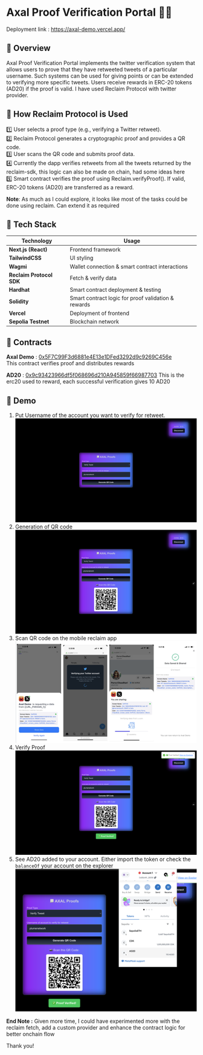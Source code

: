 # Axal Proof Verification Portal 📃✅

Deployment link : https://axal-demo.vercel.app/ 

## 🔹 Overview
Axal Proof Verification Portal implements the twitter verification system that allows users to prove that they have retweeted tweets of a particular username. Such systems can be used for giving points or can be extended to verifying more specific tweets. Users receive rewards in ERC-20 tokens (AD20) if the proof is valid. I have used Reclaim Protocol with twitter provider.

## 🔹 How Reclaim Protocol is Used
1️⃣ User selects a proof type (e.g., verifying a Twitter retweet). <br>
2️⃣ Reclaim Protocol generates a cryptographic proof and provides a QR code. <br>
3️⃣ User scans the QR code and submits proof data. <br>
4️⃣ Currently the dapp verifies retweets from all the tweets returned by the reclaim-sdk, this logic can also be made on chain, had some ideas here <br>
5️⃣ Smart contract verifies the proof using Reclaim.verifyProof(). If valid, ERC-20 tokens (AD20) are transferred as a reward. <br>

**Note**: As much as I could explore, it looks like most of the tasks could be done using reclaim. Can extend it as required

## 🔹 Tech Stack

| Technology              | Usage                                                 |
|-------------------------|------------------------------------------------------|
| **Next.js (React)**     | Frontend framework                                    |
| **TailwindCSS**         | UI styling              |
| **Wagmi**   | Wallet connection & smart contract interactions      |
| **Reclaim Protocol SDK**| Fetch & verify data                     |
| **Hardhat**             | Smart contract deployment & testing                  |
| **Solidity**            | Smart contract logic for proof validation & rewards  |
| **Vercel**              | Deployment of frontend                               |
| **Sepolia Testnet**     | Blockchain network         |

## 🔹 Contracts 
**Axal Demo** : [0x5F7C99F3d6881e4E13e1DFed3292d9c9269C456e](https://sepolia.etherscan.io/address/0x5F7C99F3d6881e4E13e1DFed3292d9c9269C456e)<br>
This contract verifies proof and distributes rewards

**AD20** : [0x9c93423966df5f068696d210A945859f66987703](https://sepolia.etherscan.io/address/0x9c93423966df5f068696d210A945859f66987703)
This is the erc20 used to reward, each successful verification gives 10 AD20

## 🔹 Demo 
1. Put Username of the account you want to verify for retweet.
![alt text](image.png)
2. Generation of QR code
![alt text](image-1.png)
3. Scan QR code on the mobile reclaim app
![alt text](image-4.png)
4. Verify Proof
![alt text](image-2.png)
5. See AD20 added to your account. Either import the token or check the `balanceOf` your account on the explorer
![alt text](image-3.png)

**End Note :**
Given more time, I could have experimented more with the reclaim fetch, add a custom provider and enhance the contract logic for better onchain flow 

Thank you!
